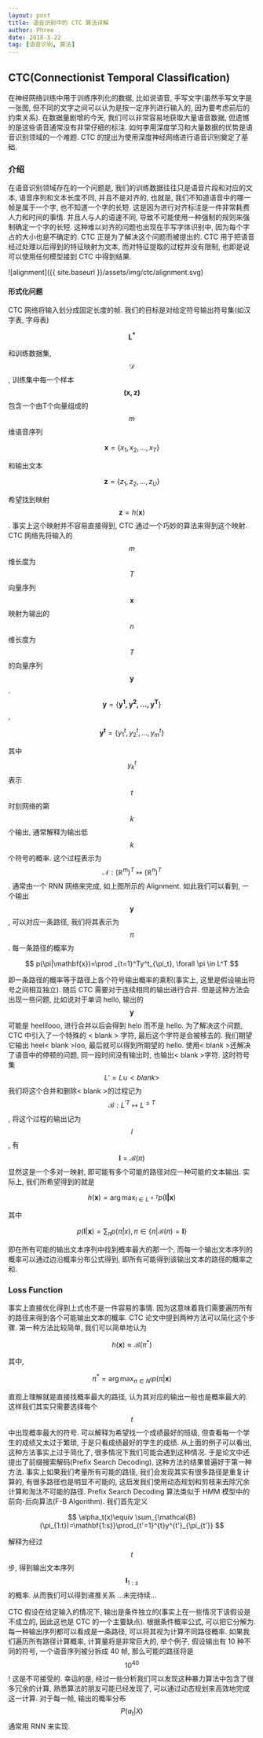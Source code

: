 ```yaml
---
layout: post
title: 语音识别中的 CTC 算法详解
author: Phree
date: 2018-3-22
tag: [语音识别, 算法]
---
```


## CTC(Connectionist Temporal Classiﬁcation)
在神经网络训练中用于训练序列化的数据, 比如说语音, 手写文字(虽然手写文字是一张图, 但不同的文字之间可以认为是按一定序列进行输入的, 因为要考虑前后的约束关系). 在数据量剧增的今天, 我们可以非常容易地获取大量语音数据, 但遗憾的是这些语音通常没有非常仔细的标注. 如何李用深度学习和大量数据的优势是语音识别领域的一个难题. CTC 的提出为使用深度神经网络进行语音识别奠定了基础.
### 介绍
在语音识别领域存在的一个问题是, 我们的训练数据往往只是语音片段和对应的文本, 语音序列和文本长度不同, 并且不是对齐的, 也就是, 我们不知道语音中的哪一帧是属于一个字, 也不知道一个字的长短. 这是因为进行对齐标注是一件非常耗费人力和时间的事情. 并且人与人的语速不同, 导致不可能使用一种强制的规则来强制确定一个字的长短. 这种难以对齐的问题也出现在手写字体识别中, 因为每个字占的大小也是不确定的.
CTC 正是为了解决这个问题而被提出的. CTC 用于把语音经过处理以后得到的特征映射为文本, 而对特征提取的过程并没有限制, 也即是说可以使用任何模型接到 CTC 中得到结果.

![alignment]({{ site.baseurl }}/assets/img/ctc/alignment.svg)

#### 形式化问题
CTC 网络将输入划分成固定长度的帧. 我们的目标是对给定符号输出符号集(如汉字表, 字母表) 

$$ \boldsymbol{L^*} $$ 

和训练数据集, $$ \mathcal{D} $$, 训练集中每一个样本 $$ \mathbf{(x,z)} $$包含一个由T个向量组成的 $$ m $$ 维语音序列

$$
\mathbf{x}=\{x_1, x_2,...,x_T\}
$$

和输出文本

$$
\mathbf{z}=\{z_1,z_2,...,z_U\}
$$

希望找到映射 
$$
\mathbf{z}=h(\mathbf{x})
$$ .
事实上这个映射并不容易直接得到, CTC 通过一个巧妙的算法来得到这个映射.
CTC 网络先将输入的 $$ m $$ 维长度为 $$ T $$ 向量序列 $$ \mathbf{x} $$ 映射为输出的 $$ n $$ 维长度为$$T$$的向量序列 $$ \mathbf{y} $$. $$ \mathbf{y}=\{\mathbf{y^1, y^2, ..., y^T}\} $$,

$$
\mathbf{y^t}=\{y^t_1, y^t_2, ..., y^t_m\} 
$$

其中 $$ y^t_k $$ 表示$$t$$时刻网络的第 $$ k $$ 个输出, 通常解释为输出低 $$ k $$个符号的概率.
这个过程表示为
$$
\mathscr{N}:(\mathbb{R}^m)^T\mapsto (\mathbb{R}^n)^T 
$$. 
通常由一个 RNN 网络来完成, 如上图所示的 Alignment.
如此我们可以看到, 一个输出 $$ \mathbf{y} $$, 可以对应一条路径, 我们将其表示为 $$ \pi $$. 每一条路径的概率为

$$ p(\pi|\mathbf{x})=\prod _{t=1}^Ty^t_{\pi_t}, \forall \pi \in L^T $$

即一条路径的概率等于路径上各个符号输出概率的乘积(事实上, 这里是假设输出符号之间相互独立).
随后 CTC 需要对于连续相同的输出进行合并. 但是这种方法会出现一些问题, 比如说对于单词 hello, 输出的$$\mathbf{y}$$可能是 heelllooo, 进行合并以后会得到 helo 而不是 hello. 为了解决这个问题, CTC 中引入了一个特殊的 < blank > 字符, 最后这个字符是会被移去的. 我们期望它输出 heel< blank >loo, 最后就可以得到所期望的 hello. 使用< blank >还解决了语音中的停顿的问题, 同一段时间没有输出时, 也输出< blank >字符. 这时符号集$$L'=L\cup <blank>$$我们将这个合并和删除< blank >的过程记为$$\mathcal{B}:L^{'T}\mapsto L^{\le T}$$, 将这个过程的输出记为$$l$$, 有$$\mathbf{l}=\mathcal{B}(\pi)$$显然这是一个多对一映射, 即可能有多个可能的路径对应一种可能的文本输出.
实际上, 我们所希望得到的就是

$$
h(\mathbf{x})=\arg \max_{l\in L^{\le T}}p(\mathbf{l|x})
$$

其中

$$
p(\mathbf{l}|\mathbf{x})=\sum_{\pi}p(\pi|x), \pi \in \{\pi|\mathcal{B}(\pi)=\mathbf{l}\}
$$

即在所有可能的输出文本序列中找到概率最大的那一个, 而每一个输出文本序列的概率可以通过边沿概率分布公式得到, 即所有可能得到该输出文本的路径的概率之和.

### Loss Function
事实上直接优化得到上式也不是一件容易的事情. 因为这意味着我们需要遍历所有的路径来得到各个可能输出文本的概率. CTC 论文中提到两种方法可以简化这个步骤.
第一种方法比较简单, 我们可以简单地认为

$$
h(\mathbf{x})\approx \mathcal{B}(\pi^*)
$$

其中,

$$
\pi^*=\arg \max _{\pi\in N^t}p(\pi|\mathbf{x})
$$

直观上理解就是直接找概率最大的路径, 认为其对应的输出一般也是概率最大的. 这样我们其实只需要选择每个$$t$$中出现概率最大的符号. 可以解释为希望找一个成绩最好的班级, 但查看每一个学生的成绩又太过于繁琐, 于是只看成绩最好的学生的成绩.
从上面的例子可以看出, 这种方法事实上过于简化了, 很多情况下我们可能会遇到这种情况. 于是论文中还提出了前缀搜索解码(Prefix Search Decoding), 这种方法的结果普遍好于第一种方法.
事实上如果我们考量所有可能的路径, 我们会发现其实有很多路径是重复计算的, 有很多路径也是明显不可能的, 这启发我们使用动态规划和剪枝来去除冗余计算和淘汰不可能的路径. Prefix Search Decoding 算法类似于 HMM 模型中的前向-后向算法(F-B Algorithm).
我们首先定义

$$
\alpha_t(x)\equiv \sum_{\mathcal{B}(\pi_{1:t})=\mathbf{1:s}}\prod_{t'=1}^{t}y^{t'}_{\pi_{t'}}
$$

解释为经过$$t$$步, 得到输出文本序列$$\mathbf{l}_{1:s}$$的概率.
从而我们可以得到递推关系
...未完待续...

CTC 假设在给定输入的情况下, 输出是条件独立的(事实上在一些情况下该假设是不成立的, 因此这也是 CTC 的一个主要缺点). 根据条件概率公式, 可以把它分解为. 每一种输出序列都可以看成是一条路径, 可以将其视为计算不同路径概率. 如果我们遍历所有路径计算概率, 计算量将是非常巨大的, 举个例子, 假设输出有 10 种不同的符号, 一个语音序列被分拆成 40 帧, 那么可能的路径将是 $$10^{40}$$! 这是不可接受的. 幸运的是, 经过一些分析我们可以发现这种暴力算法中包含了很多冗余的计算, 熟悉算法的朋友可能已经发现了, 可以通过动态规划来高效地完成这一计算.
对于每一帧, 输出的概率分布 $$P(a_t|X)$$ 通常用 RNN 来实现.
